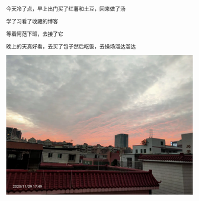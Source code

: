 今天冷了点，早上出门买了红薯和土豆，回来做了汤

学了习看了收藏的博客

等着阿范下班，去接了它

晚上的天真好看，去买了包子然后吃饭，去操场溜达溜达

![](../img/6904315-c6aeedec84eeb35b.jpg)
